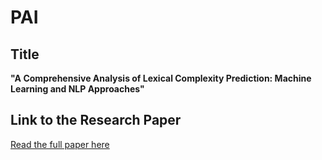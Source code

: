 # PAI 
## Title
**"A Comprehensive Analysis of Lexical Complexity Prediction: Machine Learning and NLP Approaches"**
## Link to the Research Paper
[Read the full paper here](https://www.sciencedirect.com/science/article/pii/S0957417423035881)
